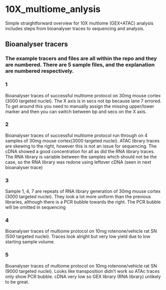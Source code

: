 # 10X_multiome_anlysis
Simple straightforward overview for 10X multiome (GEX+ATAC) analysis includes steps from bioanalyser traces to sequencing and analysis. 

## Bioanalyser tracers
### The example tracers and files are all within the repo and they are numbered. There are 5 sample files, and the explanation are numbered respectively. 
### 1
Bioanalyser traces of successful multiome protocol on 30mg mouse cortex (3000 targeted nuclei). The X axis is in secs not bp because lane 7 errored. To get around this you need to manually assign the missing upper/lower marker and then you can switch between bp and secs on the X axis.
### 2 
Bioanalyser traces of successful multiome protocol run through on 4 samples of 30mg mouse cortex(3000 targeted nuclei). ATAC library traces are skewing to the right, however this is not an issue for sequencing. The cDNA showed a good concentration for all as did the RNA library traces. The RNA library is variable between the samples which should not be the case, so the RNA library was redone using leftover cDNA (seen in next bioanalyser trace)
### 3 
Sample 1, 4, 7 are repeats of RNA library generation of 30mg mouse cortex (3000 targeted nuclei). They look a lot more uniform than the previous libraries, although there is a PCR bubble towards the right. The PCR bubble will be omitted in sequencing
### 4 
Bioanalyser traces of multiome protocol on 10mg rotenone/vehicle rat SN (500 targeted nuclei). Traces look alright but very low yield due to low starting sample volume.
### 5
Bioanalyser traces of multiome protocol on 10mg rotenone/vehicle rat SN (9000 targeted nuclei). Looks like transposition didn’t work so ATAc traces only show PCR bubble. cDNA very low so GEX library (RNA library) unlikely to be great.
